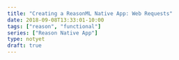 ```yaml
---
title: "Creating a ReasonML Native App: Web Requests"
date: 2018-09-08T13:33:01-10:00
tags: ["reason", "functional"]
series: ["Reason Native App"]
type: notyet
draft: true
---
```


